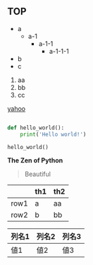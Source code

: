 ## TOP

- a
  - a-1
    - a-1-1
      - a-1-1-1
- b
- c

1. aa
1. bb
1. cc

[yahoo](https://yahoo.co.jp)

```python

def hello_world():
    print('Hello world!')

hello_world()
```

**The Zen of Python**

> Beautiful

|  | th1 | th2 |
| ----- | ----- | ----- |
| row1 | a | aa |
| row2 | b | bb |

| 列名1 | 列名2 | 列名3 |
| ----- | ----- | ----- |
| 値1   | 値2   | 値3   |
